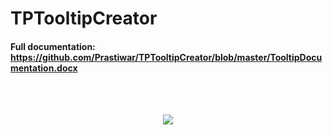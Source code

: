 # TPTooltipCreator

#### Full documentation: https://github.com/Prastiwar/TPTooltipCreator/blob/master/TooltipDocumentation.docx
<br>
<br>
<p align="center">
  <img src = https://d3higte790sj35.cloudfront.net/images/qt/xt/a94eb92b40252836b6be81660b5f1707.png>
  </img>
</p>
